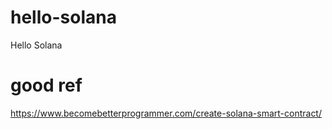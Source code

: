 # hello-solana
Hello Solana 
# good ref
https://www.becomebetterprogrammer.com/create-solana-smart-contract/
